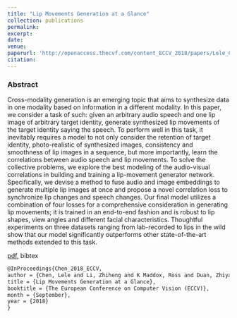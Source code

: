 ```yaml
---
title: "Lip Movements Generation at a Glance"
collection: publications
permalink:
excerpt:
date: 
venue:
paperurl: 'http://openaccess.thecvf.com/content_ECCV_2018/papers/Lele_Chen_Lip_Movements_Generation_ECCV_2018_paper.pdf'
citation:
---
```


### Abstract

Cross-modality generation is an emerging topic that aims to synthesize data in one modality based on information in a different modality. In this paper, we consider a task of such: given an arbitrary audio speech and one lip image of arbitrary target identity, generate synthesized lip movements of the target identity saying the speech. To perform well in this task, it inevitably requires a model to not only consider the retention of target identity, photo-realistic of synthesized images, consistency and smoothness of lip images in a sequence, but more importantly, learn the correlations between audio speech and lip movements. To solve the collective problems, we explore the best modeling of the audio-visual correlations in building and training a lip-movement generator network. Specifically, we devise a method to fuse audio and image embeddings to generate multiple lip images at once and propose a novel correlation loss to synchronize lip changes and speech changes. Our final model utilizes a combination of four losses for a comprehensive consideration in generating lip movements; it is trained in an end-to-end fashion and is robust to lip shapes, view angles and different facial characteristics. Thoughtful experiments on three datasets ranging from lab-recorded to lips in the wild show that our model significantly outperforms other state-of-the-art methods extended to this task.

[pdf](http://openaccess.thecvf.com/content_ECCV_2018/papers/Lele_Chen_Lip_Movements_Generation_ECCV_2018_paper.pdf), bibtex

```latex
@InProceedings{Chen_2018_ECCV,
author = {Chen, Lele and Li, Zhiheng and K Maddox, Ross and Duan, Zhiyao and Xu, Chenliang},
title = {Lip Movements Generation at a Glance},
booktitle = {The European Conference on Computer Vision (ECCV)},
month = {September},
year = {2018}
}
```
